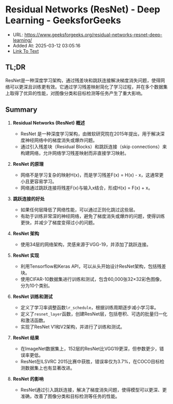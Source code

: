 # Residual Networks (ResNet) - Deep Learning - GeeksforGeeks
- URL: https://www.geeksforgeeks.org/residual-networks-resnet-deep-learning/
- Added At: 2025-03-12 03:05:16
- [Link To Text](2025-03-12-residual-networks-(resnet)---deep-learning---geeksforgeeks_raw.md)

## TL;DR
ResNet是一种深度学习架构，通过残差块和跳跃连接解决梯度消失问题，使得网络可以更深且训练更有效。它通过学习残差映射简化了学习过程，并在多个数据集上取得了优异的性能，对图像分类和目标检测等任务产生了重大影响。

## Summary
1. **Residual Networks (ResNet) 概述**
   - ResNet 是一种深度学习架构，由微软研究院在2015年提出，用于解决深度神经网络中的梯度消失或爆炸问题。
   - 通过引入残差块（Residual Blocks）和跳跃连接（skip connections）来构建网络，允许网络学习残差映射而非直接学习映射。

2. **ResNet 的原理**
   - 网络不是学习复杂的映射H(x)，而是学习残差F(x) = H(x) - x，这通常更小且更容易学习。
   - 网络通过跳跃连接将残差F(x)与输入x结合，形成H(x) = F(x) + x。

3. **跳跃连接的好处**
   - 如果任何层降低了网络性能，可以通过正则化跳过这些层。
   - 有助于训练非常深的神经网络，避免了梯度消失或爆炸的问题，使得训练更快，并减少了梯度变得过小的问题。

4. **ResNet 架构**
   - 使用34层的网络架构，灵感来源于VGG-19，并添加了跳跃连接。

5. **ResNet 实现**
   - 利用Tensorflow和Keras API，可以从头开始设计ResNet架构，包括残差块。
   - 使用CIFAR-10数据集进行训练和测试，包含60,000张32×32彩色图像，分为10个类别。

6. **ResNet 训练和测试**
   - 定义了学习率调整函数`lr_schedule`，根据训练周期逐步减小学习率。
   - 定义了`resnet_layer`函数，创建ResNet层，包括卷积、可选的批量归一化和激活函数。
   - 实现了ResNet V1和V2架构，并进行了训练和测试。

7. **ResNet 结果**
   - 在ImageNet数据集上，152层的ResNet比VGG19更深，但参数更少，错误率更低。
   - ResNet在ILSVRC 2015比赛中获胜，错误率仅为3.7%，在COCO目标检测数据集上也有显著改进。

8. **ResNet 的影响**
   - ResNet通过引入跳跃连接，解决了梯度消失问题，使得模型可以更深、更准确，改善了图像分类和目标检测等任务的性能。
